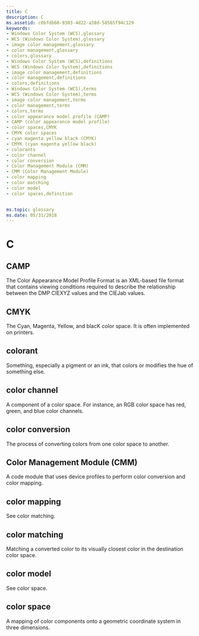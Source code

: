 ```yaml
---
title: C
description: C
ms.assetid: c0bfdb60-9303-4d22-a38d-58565f94c129
keywords:
- Windows Color System (WCS),glossary
- WCS (Windows Color System),glossary
- image color management,glossary
- color management,glossary
- colors,glossary
- Windows Color System (WCS),definitions
- WCS (Windows Color System),definitions
- image color management,definitions
- color management,definitions
- colors,definitions
- Windows Color System (WCS),terms
- WCS (Windows Color System),terms
- image color management,terms
- color management,terms
- colors,terms
- color appearance model profile (CAMP)
- CAMP (color appearance model profile)
- color spaces,CMYK
- CMYK color spaces
- cyan magenta yellow black (CMYK)
- CMYK (cyan magenta yellow black)
- colorants
- color channel
- color conversion
- Color Management Module (CMM)
- CMM (Color Management Module)
- color mapping
- color matching
- color model
- color spaces,definition


ms.topic: glossary
ms.date: 05/31/2018
---
```


# C

## CAMP

The Color Appearance Model Profile Format is an XML-based file format that contains viewing conditions required to describe the relationship between the DMP CIEXYZ values and the CIEJab values.

## CMYK

The Cyan, Magenta, Yellow, and blacK color space. It is often implemented on printers.

## colorant

Something, especially a pigment or an ink, that colors or modifies the hue of something else.

## color channel

A component of a color space. For instance, an RGB color space has red, green, and blue color channels.

## color conversion

The process of converting colors from one color space to another.

## Color Management Module (CMM)

A code module that uses device profiles to perform color conversion and color mapping.

## color mapping

See color matching.

## color matching

Matching a converted color to its visually closest color in the destination color space.

## color model

See color space.

## color space

A mapping of color components onto a geometric coordinate system in three dimensions.

 

 




